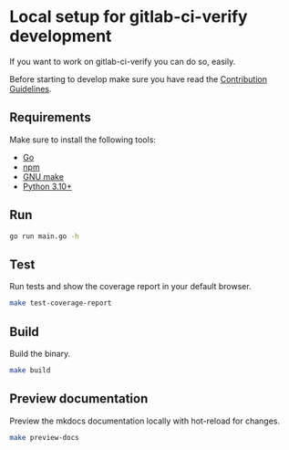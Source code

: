 # Local setup for gitlab-ci-verify development

If you want to work on gitlab-ci-verify you can do so, easily.

Before starting to develop make sure you have read
the [Contribution Guidelines](https://github.com/timo-reymann/gitlab-ci-verify/blob/main/CONTRIBUTING.md).

## Requirements

Make sure to install the following tools:

- [Go](https://go.dev/doc/install)
- [npm](https://www.npmjs.com/get-npm)
- [GNU make](https://www.gnu.org/software/make/)
- [Python 3.10+](https://www.python.org/downloads/)

## Run 

```sh
go run main.go -h
```

## Test

Run tests and show the coverage report in your default browser.

```sh
make test-coverage-report
```

## Build

Build the binary.

```sh
make build
```

## Preview documentation

Preview the mkdocs documentation locally with hot-reload for changes.

```sh
make preview-docs
```
